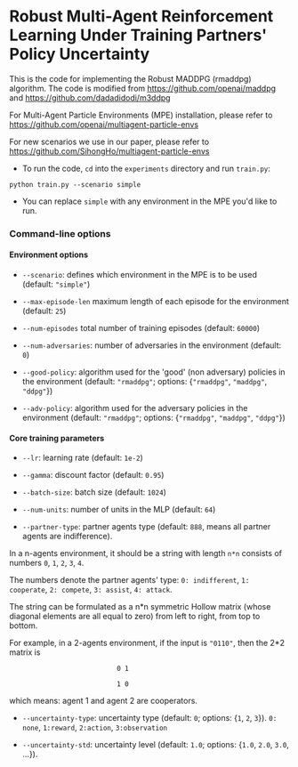 # Robust Multi-Agent Reinforcement Learning Under Training Partners' Policy Uncertainty

This is the code for implementing the Robust MADDPG (rmaddpg) algorithm. 
The code is modified from https://github.com/openai/maddpg and https://github.com/dadadidodi/m3ddpg

For Multi-Agent Particle Environments (MPE) installation, please refer to https://github.com/openai/multiagent-particle-envs

For new scenarios we use in our paper, please refer to https://github.com/SihongHo/multiagent-particle-envs

- To run the code, `cd` into the `experiments` directory and run `train.py`:

``python train.py --scenario simple``

- You can replace `simple` with any environment in the MPE you'd like to run.

### Command-line options

#### Environment options

- `--scenario`: defines which environment in the MPE is to be used (default: `"simple"`)

- `--max-episode-len` maximum length of each episode for the environment (default: `25`)

- `--num-episodes` total number of training episodes (default: `60000`)

- `--num-adversaries`: number of adversaries in the environment (default: `0`)

- `--good-policy`: algorithm used for the 'good' (non adversary) policies in the environment
(default: `"rmaddpg"`; options: {`"rmaddpg"`, `"maddpg"`, `"ddpg"`})

- `--adv-policy`: algorithm used for the adversary policies in the environment
(default: `"rmaddpg"`; options: {`"rmaddpg"`, `"maddpg"`, `"ddpg"`})

#### Core training parameters

- `--lr`: learning rate (default: `1e-2`)

- `--gamma`: discount factor (default: `0.95`)

- `--batch-size`: batch size (default: `1024`)

- `--num-units`: number of units in the MLP (default: `64`)

- `--partner-type`: partner agents type (default: `888`, means all partner agents are indifference). 


In a n-agents environment, it should be a string with length `n*n` consists of numbers `0`, `1`, `2`, `3`, `4`. 


The numbers denote the partner agents' type: `0: indifferent`, `1: cooperate`, `2: compete`, `3: assist`, `4: attack`.


The string can be formulated as a n*n symmetric Hollow matrix (whose diagonal elements are all equal to zero) from left to right, from top to bottom.


For example, in a 2-agents environment, if the input is `"0110"`, then the 2*2 matrix is 

                               0 1
                               
                               1 0
                               
which means: agent 1 and agent 2 are cooperators.

- `--uncertainty-type`: uncertainty type (default: `0`; options: {`1`, `2`, `3`}). `0: none`, `1:reward`, `2:action`, `3:observation`

- `--uncertainty-std`: uncertainty level (default: `1.0`; options: {`1.0`, `2.0`, `3.0`, ...}).


